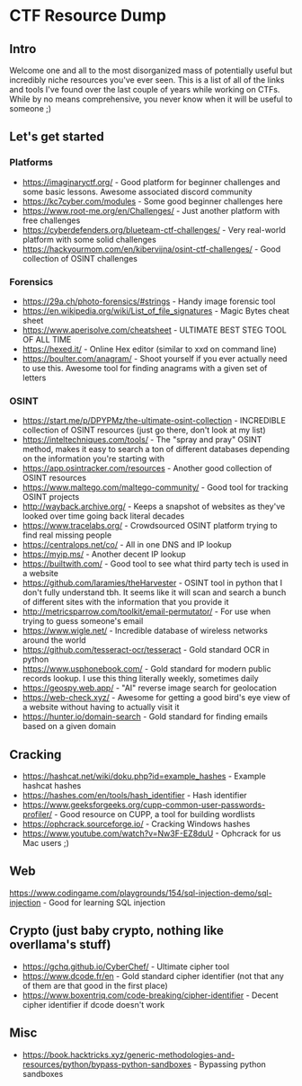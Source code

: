 # CTF Resource Dump

## Intro

Welcome one and all to the most disorganized mass of potentially useful but incredibly niche resources you've ever seen. This is a list of all of the links and tools I've found over the last couple of years while working on CTFs. While by no means comprehensive, you never know when it will be useful to someone ;)

## Let's get started

### Platforms
- https://imaginaryctf.org/ - Good platform for beginner challenges and some basic lessons. Awesome associated discord community
- https://kc7cyber.com/modules - Some good beginner challenges here
- https://www.root-me.org/en/Challenges/ - Just another platform with free challenges
- https://cyberdefenders.org/blueteam-ctf-challenges/ - Very real-world platform with some solid challenges
- https://hackyourmom.com/en/kibervijna/osint-ctf-challenges/ - Good collection of OSINT challenges

### Forensics
- https://29a.ch/photo-forensics/#strings - Handy image forensic tool
- https://en.wikipedia.org/wiki/List_of_file_signatures - Magic Bytes cheat sheet
- https://www.aperisolve.com/cheatsheet - ULTIMATE BEST STEG TOOL OF ALL TIME
- https://hexed.it/ - Online Hex editor (similar to xxd on command line)
- https://boulter.com/anagram/ - Shoot yourself if you ever actually need to use this. Awesome tool for finding anagrams with a given set of letters

### OSINT
- https://start.me/p/DPYPMz/the-ultimate-osint-collection - INCREDIBLE collection of OSINT resources (just go there, don't look at my list)
- https://inteltechniques.com/tools/ - The "spray and pray" OSINT method, makes it easy to search a ton of different databases depending on the information you're starting with
- https://app.osintracker.com/resources - Another good collection of OSINT resources
- https://www.maltego.com/maltego-community/ - Good tool for tracking OSINT projects
- http://wayback.archive.org/ - Keeps a snapshot of websites as they've looked over time going back literal decades
- https://www.tracelabs.org/ - Crowdsourced OSINT platform trying to find real missing people
- https://centralops.net/co/ - All in one DNS and IP lookup
- https://myip.ms/ - Another decent IP lookup
- https://builtwith.com/ - Good tool to see what third party tech is used in a website
- https://github.com/laramies/theHarvester - OSINT tool in python that I don't fully understand tbh. It seems like it will scan and search a bunch of different sites with the information that you provide it
- http://metricsparrow.com/toolkit/email-permutator/ - For use when trying to guess someone's email
- https://www.wigle.net/ - Incredible database of wireless networks around the world
- https://github.com/tesseract-ocr/tesseract - Gold standard OCR in python
- https://www.usphonebook.com/ - Gold standard for modern public records lookup. I use this thing literally weekly, sometimes daily
- https://geospy.web.app/ - "AI" reverse image search for geolocation
- https://web-check.xyz/ - Awesome for getting a good bird's eye view of a website without having to actually visit it
- https://hunter.io/domain-search - Gold standard for finding emails based on a given domain

## Cracking
- https://hashcat.net/wiki/doku.php?id=example_hashes - Example hashcat hashes
- https://hashes.com/en/tools/hash_identifier - Hash identifier
- https://www.geeksforgeeks.org/cupp-common-user-passwords-profiler/ - Good resource on CUPP, a tool for building wordlists
- https://ophcrack.sourceforge.io/ - Cracking Windows hashes
- https://www.youtube.com/watch?v=Nw3F-EZ8duU - Ophcrack for us Mac users ;)

## Web
https://www.codingame.com/playgrounds/154/sql-injection-demo/sql-injection - Good for learning SQL injection

## Crypto (just baby crypto, nothing like overllama's stuff)
- https://gchq.github.io/CyberChef/ - Ultimate cipher tool
- https://www.dcode.fr/en - Gold standard cipher identifier (not that any of them are that good in the first place)
- https://www.boxentriq.com/code-breaking/cipher-identifier - Decent cipher identifier if dcode doesn't work

## Misc
- https://book.hacktricks.xyz/generic-methodologies-and-resources/python/bypass-python-sandboxes - Bypassing python sandboxes